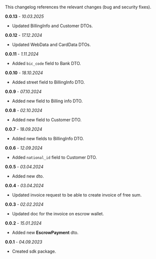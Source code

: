 This changelog references the relevant changes (bug and security fixes).

**0.0.13** - _10.03.2025_
* Updated BillingInfo and Customer DTOs.

**0.0.12** - _17.12.2024_
* Updated WebData and CardData DTOs.

**0.0.11** - _1.11.2024_
* Added `bic_code` field to Bank DTO.

**0.0.10** - _18.10.2024_
* Added street field to BillingInfo DTO.

**0.0.9** - _07.10.2024_
* Added new field to Billing info DTO.

**0.0.8** - _02.10.2024_
* Added new field to Customer DTO.

**0.0.7** - _18.09.2024_
* Added new fields to BillingInfo DTO.

**0.0.6** - _12.09.2024_
* Added `national_id` field to Customer DTO.

**0.0.5** - _03.04.2024_
* Added new dto.

**0.0.4** - _03.04.2024_
* Updated invoice request to be able to create invoice of free sum.

**0.0.3** - _02.02.2024_
* Updated doc for the invoice on escrow wallet.

**0.0.2** - _15.01.2024_
* Added new **EscrowPayment** dto.

**0.0.1** - _04.09.2023_
* Created sdk package.
